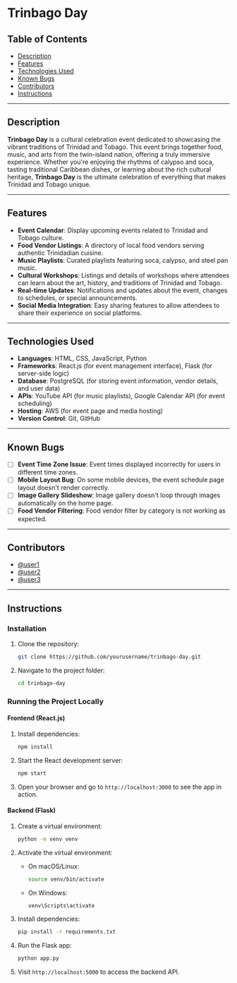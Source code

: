 

# Trinbago Day

## Table of Contents

* [Description](#description)
* [Features](#features)
* [Technologies Used](#technologies-used)
* [Known Bugs](#known-bugs)
* [Contributors](#contributors)
* [Instructions](#instructions)

---

## Description

**Trinbago Day** is a cultural celebration event dedicated to showcasing the vibrant traditions of Trinidad and Tobago. This event brings together food, music, and arts from the twin-island nation, offering a truly immersive experience. Whether you're enjoying the rhythms of calypso and soca, tasting traditional Caribbean dishes, or learning about the rich cultural heritage, **Trinbago Day** is the ultimate celebration of everything that makes Trinidad and Tobago unique.

---

## Features

* **Event Calendar**: Display upcoming events related to Trinidad and Tobago culture.
* **Food Vendor Listings**: A directory of local food vendors serving authentic Trinidadian cuisine.
* **Music Playlists**: Curated playlists featuring soca, calypso, and steel pan music.
* **Cultural Workshops**: Listings and details of workshops where attendees can learn about the art, history, and traditions of Trinidad and Tobago.
* **Real-time Updates**: Notifications and updates about the event, changes to schedules, or special announcements.
* **Social Media Integration**: Easy sharing features to allow attendees to share their experience on social platforms.

---

## Technologies Used

* **Languages**: HTML, CSS, JavaScript, Python
* **Frameworks**: React.js (for event management interface), Flask (for server-side logic)
* **Database**: PostgreSQL (for storing event information, vendor details, and user data)
* **APIs**: YouTube API (for music playlists), Google Calendar API (for event scheduling)
* **Hosting**: AWS (for event page and media hosting)
* **Version Control**: Git, GitHub

---

## Known Bugs

* [ ] **Event Time Zone Issue**: Event times displayed incorrectly for users in different time zones.
* [ ] **Mobile Layout Bug**: On some mobile devices, the event schedule page layout doesn't render correctly.
* [ ] **Image Gallery Slideshow**: Image gallery doesn't loop through images automatically on the home page.
* [ ] **Food Vendor Filtering**: Food vendor filter by category is not working as expected.

---

## Contributors

* [@user1](https://github.com/user1)
* [@user2](https://github.com/user2)
* [@user3](https://github.com/user3)

---

## Instructions

### Installation

1. Clone the repository:

   ```bash
   git clone https://github.com/yourusername/trinbago-day.git
   ```
2. Navigate to the project folder:

   ```bash
   cd trinbago-day
   ```

### Running the Project Locally

#### Frontend (React.js)

1. Install dependencies:

   ```bash
   npm install
   ```
2. Start the React development server:

   ```bash
   npm start
   ```
3. Open your browser and go to `http://localhost:3000` to see the app in action.

#### Backend (Flask)

1. Create a virtual environment:

   ```bash
   python -m venv venv
   ```
2. Activate the virtual environment:

   * On macOS/Linux:

     ```bash
     source venv/bin/activate
     ```
   * On Windows:

     ```bash
     venv\Scripts\activate
     ```
3. Install dependencies:

   ```bash
   pip install -r requirements.txt
   ```
4. Run the Flask app:

   ```bash
   python app.py
   ```
5. Visit `http://localhost:5000` to access the backend API.
